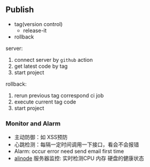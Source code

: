 ## Publish

* tag(version control)
  * release-it
* rollback

server:

1. connect server by `github` action
2. get latest code by tag
3. start project

rollback:

1. rerun previous tag correspond ci job
2. execute current tag code
3. start project

### Monitor and Alarm

* 主动防御：如 XSS预防
* 心跳检测：每隔一定时间调用一下接口，看会不会报错
* Alarm: occur error need send email first time
* [alinode](https://www.aliyun.com/product/nodejs) 服务器监控: 实时检测CPU 内存 硬盘的健康状态
